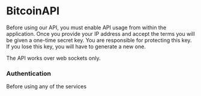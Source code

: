 # BitcoinAPI

Before using our API, you must enable API usage from within the application.  Once you provide your IP address and accept the terms you will be given a one-time secret key.  You are responsible for protecting this key.  If you lose this key, you will have to generate a new one.

The API works over web sockets only.

### Authentication

Before using any of the services
